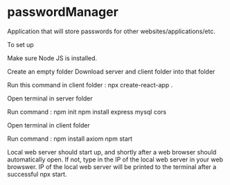 # passwordManager

Application that will store passwords for other websites/applications/etc.

To set up

Make sure Node JS is installed. 

Create an empty folder
Download server and client folder into that folder

Run this command in client folder : npx create-react-app .

Open terminal in server folder

Run command : npm init
              npm install express mysql cors 

Open terminal in client folder

Run command : npm install axiom
              npm start



Local web server should start up, and shortly after a web browser should automatically open.
If not, type in the IP of the local web server in your web browswer.
IP of the local web server will be printed to the terminal after a successful npx start.
